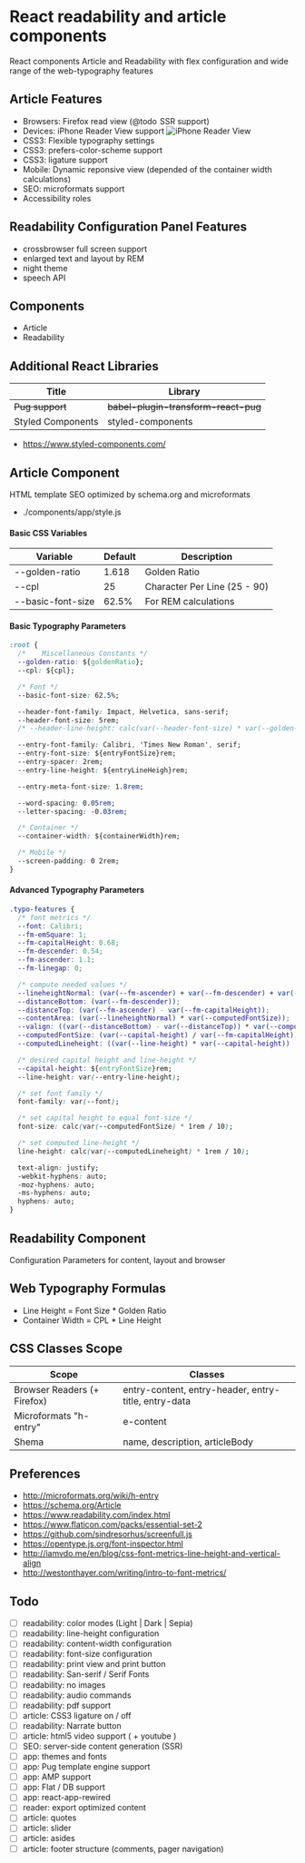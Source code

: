 # React readability and article components

React components Article and Readability
with flex configuration and wide range of the web-typography features

## Article Features

- Browsers: Firefox read view (@todo  SSR support)
- Devices: iPhone Reader View support
![iPhone Reader View](https://i.imgur.com/0gWdTLql.png)
- CSS3: Flexible typography settings
- CSS3: prefers-color-scheme support
- CSS3: ligature support
- Mobile: Dynamic reponsive view (depended of the container width calculations)
- SEO: microformats support
- Accessibility roles

## Readability Configuration Panel Features

- crossbrowser full screen support
- enlarged text and layout by REM
- night theme
- speech API



## Components

- Article
- Readability


## Additional React Libraries

| Title             | Library                              |
|-------------------|--------------------------------------|
| ~~Pug support~~   | ~~babel-plugin-transform-react-pug~~ |
| Styled Components | styled-components                    |

- https://www.styled-components.com/


## Article Component
HTML template SEO optimized by schema.org and microformats

- ./components/app/style.js

#### Basic CSS Variables

| Variable          | Default | Description                  |
|-------------------|---------|------------------------------|
| --golden-ratio    | 1.618   | Golden Ratio                 |
| --cpl             | 25      | Character Per Line (25 - 90) |
| --basic-font-size | 62.5%   | For REM calculations         |


#### Basic Typography Parameters

```css
:root {
  /* 	Miscellaneous Constants */
  --golden-ratio: ${goldenRatio};
  --cpl: ${cpl};

  /* Font */
  --basic-font-size: 62.5%;

  --header-font-family: Impact, Helvetica, sans-serif;
  --header-font-size: 5rem;
  /* --header-line-height: calc(var(--header-font-size) * var(--golden-ratio)); */

  --entry-font-family: Calibri, 'Times New Roman', serif;
  --entry-font-size: ${entryFontSize}rem;
  --entry-spacer: 2rem;
  --entry-line-height: ${entryLineHeigh}rem;

  --entry-meta-font-size: 1.8rem;

  --word-spacing: 0.05rem;
  --letter-spacing: -0.03rem;

  /* Container */
  --container-width: ${containerWidth}rem;

  /* Mobile */
  --screen-padding: 0 2rem;
}
```

#### Advanced Typography Parameters

```css
.typo-features {
  /* font metrics */
  --font: Calibri;
  --fm-emSquare: 1;
  --fm-capitalHeight: 0.68;
  --fm-descender: 0.54;
  --fm-ascender: 1.1;
  --fm-linegap: 0;

  /* compute needed values */
  --lineheightNormal: (var(--fm-ascender) + var(--fm-descender) + var(--fm-linegap));
  --distanceBottom: (var(--fm-descender));
  --distanceTop: (var(--fm-ascender) - var(--fm-capitalHeight));
  --contentArea: (var(--lineheightNormal) * var(--computedFontSize));
  --valign: ((var(--distanceBottom) - var(--distanceTop)) * var(--computedFontSize));
  --computedFontSize: (var(--capital-height) / var(--fm-capitalHeight));
  --computedLineheight: ((var(--line-height) * var(--capital-height)) - var(--valign));

  /* desired capital height and line-height */
  --capital-height: ${entryFontSize}rem;
  --line-height: var(--entry-line-height);

  /* set font family */
  font-family: var(--font);

  /* set capital height to equal font-size */
  font-size: calc(var(--computedFontSize) * 1rem / 10);

  /* set computed line-height */
  line-height: calc(var(--computedLineheight) * 1rem / 10);

  text-align: justify;
  -webkit-hyphens: auto;
  -moz-hyphens: auto;
  -ms-hyphens: auto;
  hyphens: auto;
}
```


## Readability Component
Configuration Parameters for content, layout and browser




## Web Typography Formulas

- Line Height = Font Size * Golden Ratio
- Container Width = CPL * Line Height


## CSS Classes Scope

| Scope                       | Classes                                              |
|-----------------------------|------------------------------------------------------|
| Browser Readers (+ Firefox) | entry-content, entry-header, entry-title, entry-data |
| Microformats "h-entry"      | e-content                                            |
| Shema                       | name, description, articleBody                       |


## Preferences

- http://microformats.org/wiki/h-entry
- https://schema.org/Article
- https://www.readability.com/index.html
- https://www.flaticon.com/packs/essential-set-2
- https://github.com/sindresorhus/screenfull.js
- https://opentype.js.org/font-inspector.html
- http://iamvdo.me/en/blog/css-font-metrics-line-height-and-vertical-align
- http://westonthayer.com/writing/intro-to-font-metrics/


## Todo

- [ ] readability: color modes (Light | Dark | Sepia)
- [ ] readability: line-height configuration
- [ ] readability: content-width configuration
- [ ] readability: font-size configuration
- [ ] readability: print view and print button
- [ ] readability: San-serif / Serif Fonts
- [ ] readability: no images
- [ ] readability: audio commands
- [ ] readability: pdf support
- [ ] article: CSS3 ligature on / off
- [ ] readability: Narrate button
- [ ] article: html5 video support ( + youtube )
- [ ] SEO: server-side content generation (SSR)
- [ ] app: themes and fonts
- [ ] app: Pug template engine support
- [ ] app: AMP support
- [ ] app: Flat / DB support
- [ ] app: react-app-rewired
- [ ] reader: export optimized content
- [ ] article: quotes
- [ ] article: slider
- [ ] article: asides
- [ ] article: footer structure (comments, pager navigation)
